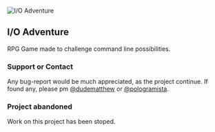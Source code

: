 ![I/O Adventure](https://repository-images.githubusercontent.com/227846102/013c7400-35a0-11ea-8bc6-68871c7e441e)

## I/O Adventure

RPG Game made to challenge command line possibilities. 

### Support or Contact

Any bug-report would be much appreciated, as the project continue. If found any, please pm [@dudematthew](https://github.com/dudematthew) or [@pologramista](https://github.com/Pologramista).

### Project abandoned

Work on this project has been stoped. 
